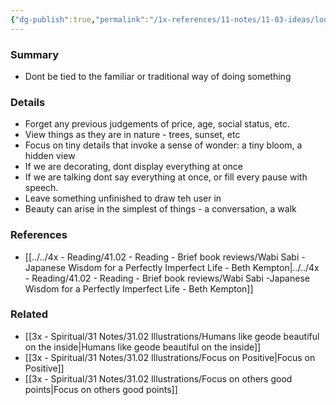 ```yaml
---
{"dg-publish":true,"permalink":"/1x-references/11-notes/11-03-ideas/look-at-things-through-new-eyes-to-recognize-beauty/","title":"Look at things through new eyes to recognize beauty","created":"2022-11-08T18:08:36.000+03:00","updated":"2024-02-14T20:18:27.856+03:00"}
---
```



### Summary
- Dont be tied to the familiar or traditional way of doing something

### Details
- Forget any previous judgements of price, age, social status, etc.
- View things as they are in nature - trees, sunset, etc
- Focus on tiny details that invoke a sense of wonder: a tiny bloom, a hidden view
- If we are decorating, dont display everything at once
- If we are talking dont say everything at once, or fill every pause with speech.
- Leave something unfinished to draw teh user in
- Beauty can arise in the simplest of things - a conversation, a walk

### References
- [[../../4x - Reading/41.02 - Reading - Brief book reviews/Wabi Sabi -Japanese Wisdom for a Perfectly Imperfect Life - Beth Kempton\|../../4x - Reading/41.02 - Reading - Brief book reviews/Wabi Sabi -Japanese Wisdom for a Perfectly Imperfect Life - Beth Kempton]]

### Related
- [[3x - Spiritual/31 Notes/31.02 Illustrations/Humans like geode beautiful on the inside\|Humans like geode beautiful on the inside]]
- [[3x - Spiritual/31 Notes/31.02 Illustrations/Focus on Positive\|Focus on Positive]]
- [[3x - Spiritual/31 Notes/31.02 Illustrations/Focus on others good points\|Focus on others good points]]